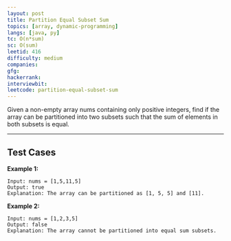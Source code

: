 ```yaml
---
layout: post
title: Partition Equal Subset Sum
topics: [array, dynamic-programming]
langs: [java, py]
tc: O(n*sum)
sc: O(sum)
leetid: 416
difficulty: medium
companies: 
gfg: 
hackerrank: 
interviewbit: 
leetcode: partition-equal-subset-sum
---
```


Given a non-empty array nums containing only positive integers, 
find if the array can be partitioned into two subsets such that the sum of elements in both subsets is equal.

---

## Test Cases

**Example 1:** 
```
Input: nums = [1,5,11,5]
Output: true
Explanation: The array can be partitioned as [1, 5, 5] and [11].
```

**Example 2:** 
```
Input: nums = [1,2,3,5]
Output: false
Explanation: The array cannot be partitioned into equal sum subsets.
```